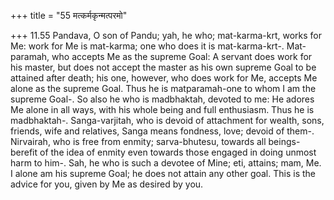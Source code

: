 +++
title = "55 मत्कर्मकृन्मत्परमो"

+++
11.55 Pandava, O son of Pandu; yah, he who; mat-karma-krt, works for Me:
work for Me is mat-karma; one who does it is mat-karma-krt-.
Mat-paramah, who accepts Me as the supreme Goal: A servant does work for
his master, but does not accept the master as his own supreme Goal to be
attained after death; his one, however, who does work for Me, accepts Me
alone as the supreme Goal. Thus he is matparamah-one to whom I am the
supreme Goal-. So also he who is madbhaktah, devoted to me: He adores Me
alone in all ways, with his whole being and full enthusiasm. Thus he is
madbhaktah-. Sanga-varjitah, who is devoid of attachment for wealth,
sons, friends, wife and relatives, Sanga means fondness, love; devoid of
them-. Nirvairah, who is free from enmity; sarva-bhutesu, towards all
beings-berefit of the idea of enmity even towards those engaged in doing
unmost harm to him-. Sah, he who is such a devotee of Mine; eti,
attains; mam, Me. I alone am his supreme Goal; he does not attain any
other goal. This is the advice for you, given by Me as desired by you.

